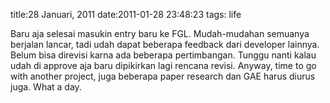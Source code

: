 title:28 Januari, 2011
date:2011-01-28 23:48:23
tags: life

Baru aja selesai masukin entry baru ke FGL. Mudah-mudahan semuanya berjalan lancar, tadi udah dapat beberapa feedback dari developer lainnya. Belum bisa direvisi karna ada beberapa pertimbangan. Tunggu nanti kalau udah di approve aja baru dipikirkan lagi rencana revisi. Anyway, time to go with another project, juga beberapa paper research dan GAE harus diurus juga. What a day.
